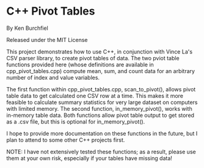 # C++ Pivot Tables

By Ken Burchfiel

Released under the MIT License

This project demonstrates how to use C++, in conjunction with Vince La's CSV parser library, to create pivot tables of data. The two pviot table functions provided here (whose definitions are available in cpp_pivot_tables.cpp) compute mean, sum, and count data for an arbitrary number of index and value variables.

The first function within cpp_pivot_tables.cpp, scan_to_pivot(), allows pivot table data to get calculated one CSV row at a time. This makes it more feasible to calculate summary statistics for very large dataset on computers with limited memory. The second function, in_memory_pivot(), works with in-memory table data. Both functions allow pivot table output to get stored as a .csv file, but this is optional for in_memory_pivot().

I hope to provide more documentation on these functions in the future, but I plan to attend to some other C++ projects first.

NOTE: I have not extensively tested these functions; as a result, please use them at your own risk, especially if your tables have missing data!